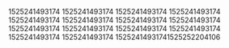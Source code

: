 1525241493174
1525241493174
1525241493174
1525241493174
1525241493174
1525241493174
1525241493174
1525241493174
1525241493174
1525241493174
1525241493174
1525241493174
1525241493174
1525241493174
15252414931741525252204106